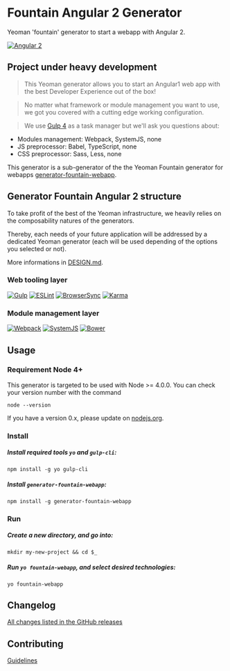 # Fountain Angular 2 Generator

Yeoman 'fountain' generator to start a webapp with Angular 2.

[![Angular 2](http://fountainjs.io/assets/imgs/angular2.png)](https://github.com/FountainJS/generator-fountain-angular2)

## Project under heavy development

> This Yeoman generator allows you to start an Angular1 web app with the best Developer Experience out of the box!

> No matter what framework or module management you want to use, we got you covered with a cutting edge working configuration.

> We use [Gulp 4](http://gulpjs.com/) as a task manager but we'll ask you questions about:
- Modules management: Webpack, SystemJS, none
- JS preprocessor: Babel, TypeScript, none
- CSS preprocessor: Sass, Less, none

This generator is a sub-generator of the the Yeoman Fountain generator for webapps [generator-fountain-webapp](https://github.com/FountainJS/generator-fountain-webapp).

## Generator Fountain Angular 2 structure

To take profit of the best of the Yeoman infrastructure, we heavily relies on the composability natures of the generators.

Thereby, each needs of your future application will be addressed by a dedicated Yeoman generator (each will be used depending of the options you selected or not).

More informations in [DESIGN.md](https://github.com/FountainJS/generator-fountain-webapp/blob/master/DESIGN.md).


### Web tooling layer
[![Gulp](http://fountainjs.io/assets/imgs/gulp.png)](https://github.com/FountainJS/generator-fountain-gulp)
[![ESLint](http://fountainjs.io/assets/imgs/eslint.png)](https://github.com/FountainJS/generator-fountain-eslint)
[![BrowserSync](http://fountainjs.io/assets/imgs/browsersync.png)](https://github.com/FountainJS/generator-fountain-browsersync)
[![Karma](http://fountainjs.io/assets/imgs/karma.png)](https://github.com/FountainJS/generator-fountain-karma)

### Module management layer
[![Webpack](http://fountainjs.io/assets/imgs/webpack.png)](https://github.com/FountainJS/generator-fountain-webpack)
[![SystemJS](http://fountainjs.io/assets/imgs/systemjs.png)](https://github.com/FountainJS/generator-fountain-systemjs)
[![Bower](http://fountainjs.io/assets/imgs/bower.png)](https://github.com/FountainJS/generator-fountain-inject)


## Usage

### Requirement Node 4+
This generator is targeted to be used with Node >= 4.0.0. You can check your version number with the command
```
node --version
```
If you have a version 0.x, please update on [nodejs.org](https://nodejs.org/en/download/).

### Install

##### Install required tools `yo` and `gulp-cli`:
```
npm install -g yo gulp-cli
```

##### Install `generator-fountain-webapp`:
```
npm install -g generator-fountain-webapp
```


### Run

##### Create a new directory, and go into:
```
mkdir my-new-project && cd $_
```

##### Run `yo fountain-webapp`, and select desired technologies:
```
yo fountain-webapp
```

## Changelog

[All changes listed in the GitHub releases](https://github.com/FountainJS/generator-fountain-webapp)

## Contributing

[Guidelines](CONTRIBUTING.md)
